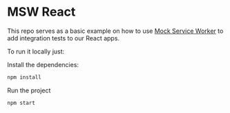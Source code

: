 # MSW React

This repo serves as a basic example on how to use [Mock Service Worker](https://mswjs.io/) to add integration tests to our React apps.

To run it locally just:

Install the dependencies:

```bash
npm install
```

Run the project

```bash
npm start
```
